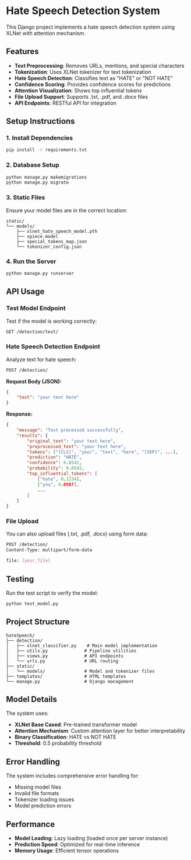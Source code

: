 # Hate Speech Detection System

This Django project implements a hate speech detection system using XLNet with attention mechanism.

## Features

- **Text Preprocessing**: Removes URLs, mentions, and special characters
- **Tokenization**: Uses XLNet tokenizer for text tokenization
- **Hate Speech Detection**: Classifies text as "HATE" or "NOT HATE"
- **Confidence Scoring**: Provides confidence scores for predictions
- **Attention Visualization**: Shows top influential tokens
- **File Upload Support**: Supports .txt, .pdf, and .docx files
- **API Endpoints**: RESTful API for integration

## Setup Instructions

### 1. Install Dependencies

```bash
pip install -r requirements.txt
```

### 2. Database Setup

```bash
python manage.py makemigrations
python manage.py migrate
```

### 3. Static Files

Ensure your model files are in the correct location:
```
static/
└── models/
    ├── xlnet_hate_speech_model.pth
    ├── spiece.model
    ├── special_tokens_map.json
    └── tokenizer_config.json
```

### 4. Run the Server

```bash
python manage.py runserver
```

## API Usage

### Test Model Endpoint

Test if the model is working correctly:
```bash
GET /detection/test/
```

### Hate Speech Detection Endpoint

Analyze text for hate speech:
```bash
POST /detection/
```

**Request Body (JSON):**
```json
{
    "text": "your text here"
}
```

**Response:**
```json
{
    "message": "Text processed successfully",
    "results": {
        "original_text": "your text here",
        "preprocessed_text": "your text here",
        "tokens": ["[CLS]", "your", "text", "here", "[SEP]", ...],
        "prediction": "HATE",
        "confidence": 0.8542,
        "probability": 0.8542,
        "top_influential_tokens": [
            ["hate", 0.1234],
            ["you", 0.0987],
            ...
        ]
    }
}
```

### File Upload

You can also upload files (.txt, .pdf, .docx) using form data:
```bash
POST /detection/
Content-Type: multipart/form-data

file: [your_file]
```

## Testing

Run the test script to verify the model:
```bash
python test_model.py
```

## Project Structure

```
hateSpeech/
├── detection/
│   ├── xlnet_classifier.py    # Main model implementation
│   ├── utils.py              # Pipeline utilities
│   ├── views.py              # API endpoints
│   └── urls.py               # URL routing
├── static/
│   └── models/               # Model and tokenizer files
├── templates/                # HTML templates
└── manage.py                 # Django management
```

## Model Details

The system uses:
- **XLNet Base Cased**: Pre-trained transformer model
- **Attention Mechanism**: Custom attention layer for better interpretability
- **Binary Classification**: HATE vs NOT HATE
- **Threshold**: 0.5 probability threshold

## Error Handling

The system includes comprehensive error handling for:
- Missing model files
- Invalid file formats
- Tokenizer loading issues
- Model prediction errors

## Performance

- **Model Loading**: Lazy loading (loaded once per server instance)
- **Prediction Speed**: Optimized for real-time inference
- **Memory Usage**: Efficient tensor operations 